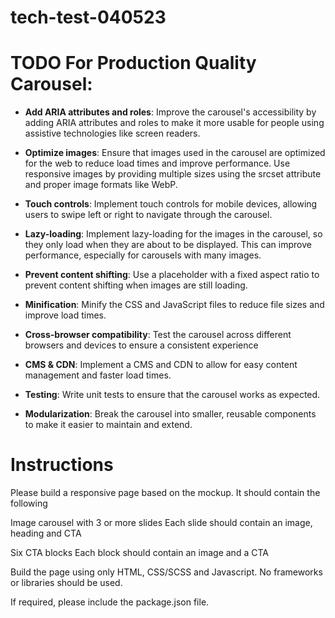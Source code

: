 # tech-test-040523


# TODO For Production Quality Carousel:

- **Add ARIA attributes and roles**: Improve the carousel's accessibility by adding ARIA attributes and roles to make it more usable for people using assistive technologies like screen readers.

- **Optimize images**: Ensure that images used in the carousel are optimized for the web to reduce load times and improve performance. Use responsive images by providing multiple sizes using the srcset attribute and proper image formats like WebP.

- **Touch controls**: Implement touch controls for mobile devices, allowing users to swipe left or right to navigate through the carousel. 

- **Lazy-loading**: Implement lazy-loading for the images in the carousel, so they only load when they are about to be displayed. This can improve performance, especially for carousels with many images.

- **Prevent content shifting**: Use a placeholder with a fixed aspect ratio to prevent content shifting when images are still loading.

- **Minification**: Minify the CSS and JavaScript files to reduce file sizes and improve load times.

- **Cross-browser compatibility**: Test the carousel across different browsers and devices to ensure a consistent experience

- **CMS & CDN**: Implement a CMS and CDN to allow for easy content management and faster load times.

- **Testing**: Write unit tests to ensure that the carousel works as expected.

- **Modularization**: Break the carousel into smaller, reusable components to make it easier to maintain and extend.

# Instructions

Please build a responsive page based on the mockup. It should contain the following 

Image carousel with 3 or more slides
Each slide should contain an image, heading and CTA

Six CTA blocks
Each block should contain an image and a CTA 

Build the page using only HTML, CSS/SCSS and Javascript. No frameworks or libraries should be used. 

If required, please include the package.json file.
